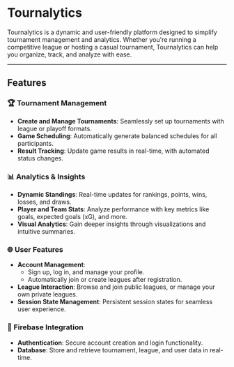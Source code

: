 # **Tournalytics**

Tournalytics is a dynamic and user-friendly platform designed to simplify tournament management and analytics. Whether you're running a competitive league or hosting a casual tournament, Tournalytics can help you organize, track, and analyze with ease.

---

## **Features**

### 🏆 Tournament Management
- **Create and Manage Tournaments**: Seamlessly set up tournaments with league or playoff formats.
- **Game Scheduling**: Automatically generate balanced schedules for all participants.
- **Result Tracking**: Update game results in real-time, with automated status changes.

### 📊 Analytics & Insights
- **Dynamic Standings**: Real-time updates for rankings, points, wins, losses, and draws.
- **Player and Team Stats**: Analyze performance with key metrics like goals, expected goals (xG), and more.
- **Visual Analytics**: Gain deeper insights through visualizations and intuitive summaries.

### 🌐 User Features
- **Account Management**: 
  - Sign up, log in, and manage your profile.
  - Automatically join or create leagues after registration.
- **League Interaction**: Browse and join public leagues, or manage your own private leagues.
- **Session State Management**: Persistent session states for seamless user experience.

### 🔐 Firebase Integration
- **Authentication**: Secure account creation and login functionality.
- **Database**: Store and retrieve tournament, league, and user data in real-time.